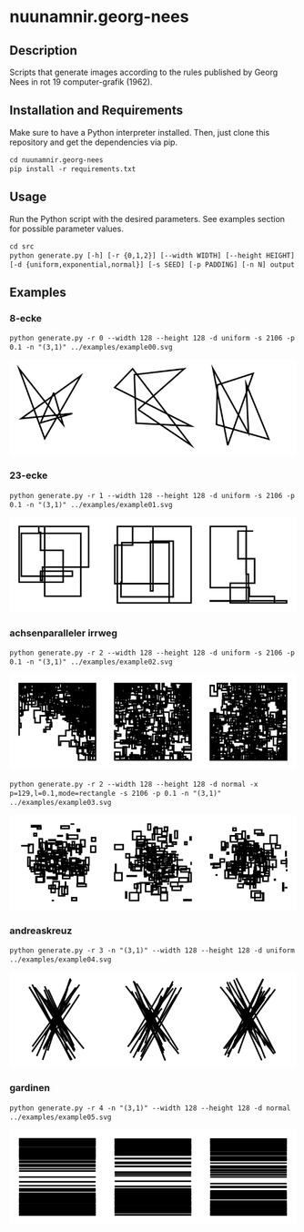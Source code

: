 # nuunamnir.georg-nees
## Description
Scripts that generate images according to the rules published by Georg Nees in rot 19 computer-grafik (1962).
## Installation and Requirements
Make sure to have a Python interpreter installed. Then, just clone this repository and get the dependencies via pip.
```
cd nuunamnir.georg-nees
pip install -r requirements.txt
```
## Usage
Run the Python script with the desired parameters. See examples section for possible parameter values.
```
cd src
python generate.py [-h] [-r {0,1,2}] [--width WIDTH] [--height HEIGHT] [-d {uniform,exponential,normal}] [-s SEED] [-p PADDING] [-n N] output
```
## Examples
### 8-ecke
```
python generate.py -r 0 --width 128 --height 128 -d uniform -s 2106 -p 0.1 -n "(3,1)" ../examples/example00.svg
```
![8-ecke example](examples/example00.svg)
### 23-ecke
```
python generate.py -r 1 --width 128 --height 128 -d uniform -s 2106 -p 0.1 -n "(3,1)" ../examples/example01.svg
```
![23-ecke example](examples/example01.svg)
### achsenparalleler irrweg
```
python generate.py -r 2 --width 128 --height 128 -d uniform -s 2106 -p 0.1 -n "(3,1)" ../examples/example02.svg
```
![paralleler irrweg example](examples/example02.svg)

```
python generate.py -r 2 --width 128 --height 128 -d normal -x p=129,l=0.1,mode=rectangle -s 2106 -p 0.1 -n "(3,1)" ../examples/example03.svg
```
![paralleler irrweg example](examples/example03.svg)
### andreaskreuz
```
python generate.py -r 3 -n "(3,1)" --width 128 --height 128 -d uniform ../examples/example04.svg
```
![andreaskreuz example](examples/example04.svg)
### gardinen
```
python generate.py -r 4 -n "(3,1)" --width 128 --height 128 -d normal ../examples/example05.svg
```
![gardinen example](examples/example05.svg)